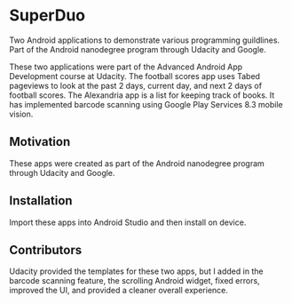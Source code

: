 # SuperDuo
Two Android applications to demonstrate various programming guildlines.  Part of the Android nanodegree program through Udacity and Google.

These two applications were part of the Advanced Android App Development course at Udacity.  The football scores app uses Tabed pageviews to look at the past 2 days, current day, and next 2 days of football scores.
The Alexandria app is a list for keeping track of books.  It has implemented barcode scanning using Google Play Services 8.3 mobile vision.

## Motivation

These apps were created as part of the Android nanodegree program through Udacity and Google.

## Installation

Import these apps into Android Studio and then install on device.

## Contributors

Udacity provided the templates for these two apps, but I added in the barcode scanning feature, the scrolling Android widget, fixed errors, improved the UI, and provided a cleaner overall experience.
